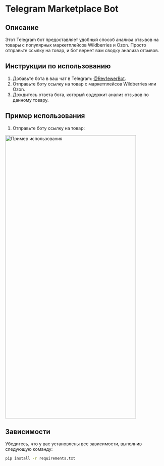 # Telegram Marketplace Bot

## Описание

Этот Telegram бот предоставляет удобный способ анализа отзывов на товары с популярных маркетплейсов Wildberries и Ozon. Просто отправьте ссылку на товар, и бот вернет вам сводку анализа отзывов.

## Инструкции по использованию

1. Добавьте бота в ваш чат в Telegram: [@Rev1ewerBot](https://t.me/Rev1ewerBot).
2. Отправьте боту ссылку на товар с маркетплейсов Wildberries или Ozon.
3. Дождитесь ответа бота, который содержит анализ отзывов по данному товару.

## Пример использования

1. Отправьте боту ссылку на товар:

<img src="https://sun9-68.userapi.com/impg/rC1nnWfz36IylyADXocX5EZUenbOFR5EJ9GYSw/Zs0jxry-914.jpg?size=828x1792&quality=96&sign=dadc9a09af2353350bfedbde4c0e6c2b&type=album" alt="Пример использования" width="414" height="896">

## Зависимости

Убедитесь, что у вас установлены все зависимости, выполнив следующую команду:

```bash
pip install -r requirements.txt
